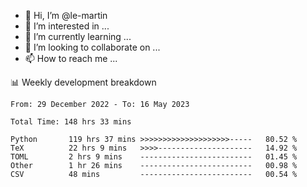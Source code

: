 - 👋 Hi, I’m @le-martin
- 👀 I’m interested in ...
- 🌱 I’m currently learning ...
- 💞️ I’m looking to collaborate on ...
- 📫 How to reach me ...

<!---
Tutorial for using WakaTime stats in GitHub profile: https://github.com/athul/waka-readme
-->

📊 Weekly development breakdown
<!--START_SECTION:waka-->

```text
From: 29 December 2022 - To: 16 May 2023

Total Time: 148 hrs 33 mins

Python       119 hrs 37 mins >>>>>>>>>>>>>>>>>>>>-----   80.52 %
TeX          22 hrs 9 mins   >>>>---------------------   14.92 %
TOML         2 hrs 9 mins    -------------------------   01.45 %
Other        1 hr 26 mins    -------------------------   00.98 %
CSV          48 mins         -------------------------   00.54 %
```

<!--END_SECTION:waka-->

<!---
le-martin/le-martin is a ✨ special ✨ repository because its `README.md` (this file) appears on your GitHub profile.
You can click the Preview link to take a look at your changes.
--->
